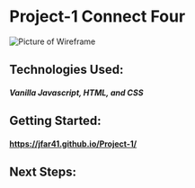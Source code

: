 # Project-1 Connect Four
![Picture of Wireframe](https://imgur.com/gallery/zBb0Ph6)

## Technologies Used:
##### Vanilla Javascript, HTML, and CSS

## Getting Started: 
#### https://jfar41.github.io/Project-1/

## Next Steps:
